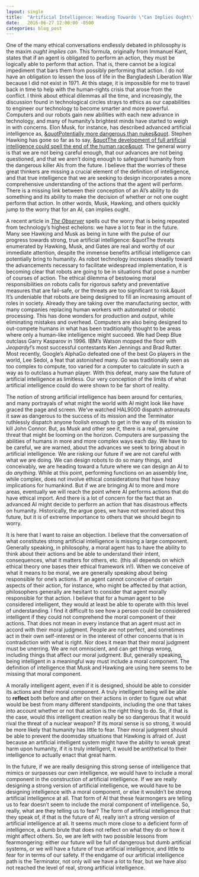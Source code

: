 ```yaml
---
layout: single
title:  "Artificial Intelligence: Heading Towards \"Can Implies Ought\"?"
date:   2016-06-27 12:00:00 -0500
categories: blog_post
---
```


One of the many ethical conversations endlessly debated in philosophy is the maxim <i>ought implies can</i>.  This formula, originally from Immanuel Kant, states that if an agent is obligated to perform an action, they must be logically able to perform that action.  That is, there cannot be a logical impediment that bars them from possibly performing that action.  I do not have an obligation to lessen the loss of life in the Bangladesh Liberation War because I did not exist in 1971.  At this stage, it is impossible for me to travel back in time to help with the human-rights crisis that arose from the conflict.  I think about ethical dilemmas all the time, and increasingly, the discussion found in technological circles strays to ethics as our capabilities to engineer our technology to become smarter and more powerful.  Computers and our robots gain new abilities with each new advance in technology, and many of humanity’s brightest minds have started to weigh in with concerns.  Elon Musk, for instance, has described advanced artificial intelligence as, <a href="https://twitter.com/elonmusk/status/495759307346952192">&quotPotentially more dangerous than nukes&quot</a>.  Stephen Hawking has gone so far as to say, <a href="http://www.bbc.com/news/technology-30290540">&quotThe development of full artificial intelligence could spell the end of the human race&quot</a>.  The general worry is that we are not being careful enough, that our advances are not being questioned, and that we aren’t doing enough to safeguard humanity from the dangerous killer AIs from the future.  I believe that the worries of these great thinkers are missing a crucial element of the definition of intelligence, and that true intelligence that we are seeking to design incorporates a more comprehensive understanding of the actions that the agent will perform. There is a missing link between their conception of an AI’s ability to do something and its ability to make the decision of whether or not one ought perform that action.  In other words, Musk, Hawking, and others quickly jump to the worry that for an AI, can implies ought.

A recent article in <a href="http://observer.com/2015/08/stephen-hawking-elon-musk-and-bill-gates-warn-about-artificial-intelligence/"><i>The Observer</i></a> spells out the worry that is being repeated from technology’s highest echelons: we have a lot to fear in the future.  Many see Hawking and Musk as being in tune with the pulse of our progress towards strong, true artificial intelligence: &quotThe threats enumerated by Hawking, Musk, and Gates are real and worthy of our immediate attention, despite the immense benefits artificial intelligence can potentially bring to humanity. As robot technology increases steadily toward the advancements necessary to facilitate widespread implementation, it is becoming clear that robots are going to be in situations that pose a number of courses of action. The ethical dilemma of bestowing moral responsibilities on robots calls for rigorous safety and preventative measures that are fail-safe, or the threats are too significant to risk.&quot  It’s undeniable that robots are being designed to fill an increasing amount of roles in society.  Already they are taking over the manufacturing sector, with many companies replacing human workers with automated or robotic processing.  This has done wonders for production and output, while eliminating mistakes and overhead.  Computers are also being designed to out-compete humans in what has been traditionally thought to be areas where only a human-like intelligence might succeed.  We had Deep Blue outclass Garry Kasparov in 1996.  IBM’s Watson mopped the floor with <i>Jeopardy!</i>’s most successful contestants Ken Jennings and Brad Rutter.  Most recently, Google’s AlphaGo defeated one of the best Go players in the world, Lee Sedol, a feat that astonished many.  Go was traditionally seen as too complex to compute, too varied for a computer to calculate in such a way as to outclass a human player.  With this defeat, many saw the future of artificial intelligence as limitless.  Our very conception of the limits of what artificial intelligence could do were shown to be far short of reality.

The notion of strong artificial intelligence has been around for centuries, and many portrayals of what might the world with AI might look like have graced the page and screen.  We’ve watched HAL9000 dispatch astronauts it saw as dangerous to the success of its mission and the Terminator ruthlessly dispatch anyone foolish enough to get in the way of its mission to kill John Connor.  But, as Musk and other see it, there is a real, genuine threat that might be looming on the horizon.  Computers are surpassing the abilities of humans in more and more complex ways each day.  We have to be careful, we are warned, about the advances we seek to bring about in artificial intelligence.  We are risking our future if we are not careful with what we are doing.  We can design robots to do so many things, and conceivably, we are heading toward a future where we can design an AI to do <i>anything</i>.  While at this point, performing functions on an assembly line, while complex, does not involve ethical considerations that have heavy implications for humankind.  But if we are bringing AI to more and more areas, eventually we will reach the point where AI performs actions that do have ethical import.  And there is a lot of concern for the fact that an advanced AI might decide to perform an action that has disastrous effects on humanity.  Historically, the argue goes, we have not worried about this future, but it is of extreme importance to others that we should begin to worry.</p>
<p>It is here that I want to raise an objection.  I believe that the conversation of what constitutes strong artificial intelligence is missing a large component.  Generally speaking, in philosophy, a moral agent has to have the ability to think about their actions and be able to understand their intent, consequences, what it matters for others, etc. (this all depends on which ethical theory one bases their ethical framework in!).  When we conceive of what it means to be moral, we are generally speaking about being responsible for one’s actions.  If an agent cannot conceive of certain aspects of their action, for instance, who might be affected by that action, philosophers generally are hesitant to consider that agent morally responsible for that action. I believe that for a human agent to be considered intelligent, they would at least be able to operate with this level of understanding.  I find it difficult to see how a person could be considered intelligent if they could not comprehend the moral component of their actions.  That does not mean in every instance that an agent must act in accord with their moral judgment.  People are not perfect, and sometimes act in their own self-interest or in the interest of other concerns that is in contradiction with what is right.  Nor does it mean that their moral judgment must be unerring.  We are not omniscient, and can get things wrong, including things that affect our moral judgment.  But, generally speaking, being intelligent in a meaningful way must include a moral component.  The definition of intelligence that Musk and Hawking are using here seems to be missing that moral component.

A morally intelligent agent, even if it is designed, should be able to consider its actions and their moral component.  A truly intelligent being will be able to <b>reflect</b> both before and after on their actions in order to figure out what would be best from many different standpoints, including the one that takes into account whether or not that action is the right thing to do.  So, if that is the case, would this intelligent creation really be so dangerous that it would rival the threat of a nuclear weapon?  If its moral sense is so strong, it would be more likely that humanity has little to fear.  Their moral judgment should be able to prevent the doomsday situations that Hawking is afraid of.  Just because an artificial intelligent system might have the ability to wreak great harm upon humanity, if it is truly intelligent, it would be antithetical to their intelligence to actually enact that great harm.

In the future, if we are really designing this strong sense of intelligence that mimics or surpasses our own intelligence, we would have to include a moral component in the construction of artificial intelligence.  If we are really designing a strong version of artificial intelligence, we would have to be designing intelligence with a moral component, or else it wouldn’t be strong artificial intelligence at all.  That form of AI that these fearmongers are telling us to fear doesn’t seem to include the moral component of intelligence.  So, really, what are they telling us to fear?  The form of artificial intelligence that they speak of, if that is the future of AI, really isn’t a strong version of artificial intelligence at all.  It seems much more close to a deficient form of intelligence, a dumb brute that does not reflect on what they do or how it might affect others.  So, we are left with two possible lessons from fearmongering: either our future will be full of dangerous but dumb artificial systems, or we will have a future of true artificial intelligence, and little to fear for in terms of our safety.  If the endgame of our artificial intelligence path is the Terminator, not only will we have a lot to fear, but we have also not reached the level of real, strong artificial intelligence.
